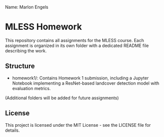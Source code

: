 Name: Marlon Engels

# MLESS Homework

This repository contains all assignments for the MLESS course. Each assignment is organized in its own folder with a dedicated README file describing the work.

## Structure

- homework1/: Contains Homework 1 submission, including a Jupyter Notebook implementing a ResNet-based landcover detection model with evaluation metrics.

(Additional folders will be added for future assignments)

## License

This project is licensed under the MIT License - see the LICENSE file for details.
